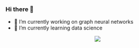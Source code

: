 ### Hi there 👋

- 🔭 I’m currently working on graph neural networks
- 🌱 I’m currently learning data science 
<p align="center">
<Img src="https://github-readme-stats.vercel.app/api?username=keshavbnsl102&&show_icons=true&title_color=ffffff&icon_color=bb2acf&text_color=daf7dc&bg_color=151515" align="center">

  </p>
